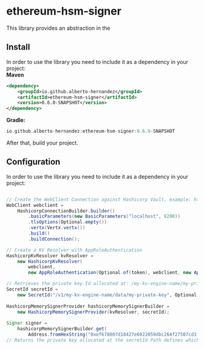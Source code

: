 # ethereum-hsm-signer

This library provides an abstraction in the

## Install
In order to use the library you need to include it as a dependency in your project:  
**Maven**
```xml
<dependency>
	<groupId>io.github.alberto-hernandez</groupId>  
	<artifactId>ethereum-hsm-signer</artifactId>  
	<version>0.6.0-SNAPSHOT</version>
</dependency>
```  
**Gradle:**
```gradle
io.github.alberto-hernandez:ethereum-hsm-signer:0.6.0-SNAPSHOT
```  
After that, build your project.

## Configuration
In order to use the library you need to include it as a dependency in your project:

```java

// Create the WebClient Connection against Hashicorp Vault, example: http://localhost:8200
WebClient webclient =  
    HashicorpConnectionBuilder.builder()  
        .basicParameters(new BasicParameters("localhost", 8200))  
        .tlsOptions(Optional.empty())  
        .vertx(Vertx.vertx())  
        .build()  
        .buildConnection();

// Create a KV Resolver with AppRoleAuthentication        
HashicorpKvResolver kvResolver =  
    new HashicorpKvResolver(  
        webclient,  
        new AppRoleAuthentication(Optional.of(token), webclient, new AppRole("", "")));

// Retrieves the private key Id allocated at: /my-kv-engine-name/my-private-key
SecretId secretId =  
    new SecretId("/v1/my-kv-engine-name/data/my-private-key", Optional.of("privatekey"));        
    
HashicorpMemorySignerProvider hashicorpMemorySignerBuilder =  
    new HashicorpMemorySignerProvider(kvResolver, secretId);  
  
Signer signer =  
    hashicorpMemorySignerBuilder.get(  
        Address.fromHexString("0xef678007d18427e6022059dbc264f27507cd1ffc"));
// Returns the private key allocated at the secretId Path defines which derivated address should match with the address parametrized
        
```  


